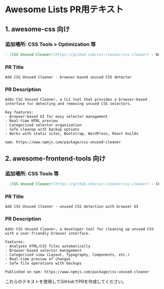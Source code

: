 # Awesome Lists PR用テキスト

## 1. awesome-css 向け

### 追加場所: CSS Tools > Optimization 等

```markdown
- [CSS Unused Cleaner](https://github.com/css-cleaner/css-cleaner) - Detect and remove unused CSS selectors with intuitive browser UI and real-time preview.
```

### PR Title
```
Add CSS Unused Cleaner - browser-based unused CSS detector
```

### PR Description
```
Adds CSS Unused Cleaner, a CLI tool that provides a browser-based interface for detecting and removing unused CSS selectors.

Key features:
- Browser-based UI for easy selector management
- Real-time HTML preview
- Categorized selector organization  
- Safe cleanup with backup options
- Works with static sites, Bootstrap, WordPress, React builds

npm: https://www.npmjs.com/package/css-unused-cleaner
```

## 2. awesome-frontend-tools 向け

### 追加場所: CSS Tools 等

```markdown
- [CSS Unused Cleaner](https://github.com/css-cleaner/css-cleaner) - CLI tool to detect unused CSS with browser UI and real-time preview.
```

### PR Title
```  
Add CSS Unused Cleaner - unused CSS detection with browser UI
```

### PR Description
```
Adds CSS Unused Cleaner, a developer tool for cleaning up unused CSS with a user-friendly browser interface.

Features:
- Analyzes HTML/CSS files automatically
- Browser-based selector management
- Categorized view (Layout, Typography, Components, etc.)
- Real-time preview of changes
- Safe file operations with backups

Published on npm: https://www.npmjs.com/package/css-unused-cleaner
```

これらのテキストを使用してGitHubでPRを作成してください。